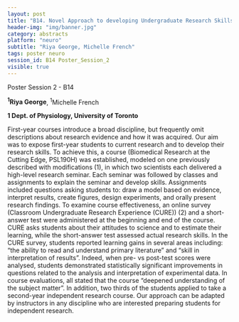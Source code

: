 ```yaml
---
layout: post
title: "B14. Novel Approach to developing Undergraduate Research Skills in First-year"
header-img: "img/banner.jpg"
category: abstracts
platform: "neuro"
subtitle: "Riya George, Michelle French"
tags: poster neuro
session_id: B14 Poster_Session_2
visible: true
---
```

Poster Session 2 - B14

**<sup>1</sup>Riya George**, <sup>1</sup>Michelle French

__1 Dept. of Physiology, University of Toronto__

First-year courses introduce a broad discipline, but frequently omit descriptions about research evidence and how it was acquired. Our aim was to expose first-year students to current research and to develop their research skills. To achieve this, a course (Biomedical Research at the Cutting Edge, PSL190H) was established, modeled on one previously described with modifications (1), in which two scientists each delivered a high-level research seminar. Each seminar was followed by classes and assignments to explain the seminar and develop skills. Assignments included questions asking students to: draw a model based on evidence, interpret results, create figures, design experiments, and orally present research findings. To examine course effectiveness, an online survey (Classroom Undergraduate Research Experience (CURE)) (2) and a short-answer test were administered at the beginning and end of the course. CURE asks students about their attitudes to science and to estimate their learning, while the short-answer test assessed actual research skills. In the CURE survey, students reported learning gains in several areas including: “the ability to read and understand primary literature” and “skill in interpretation of results”. Indeed, when pre- vs post-test scores were analysed, students demonstrated statistically significant improvements in questions related to the analysis and interpretation of experimental data. In course evaluations, all stated that the course “deepened understanding of the subject matter”. In addition, two thirds of the students applied to take a second-year independent research course. Our approach can be adapted by instructors in any discipline who are interested preparing students for independent research.
